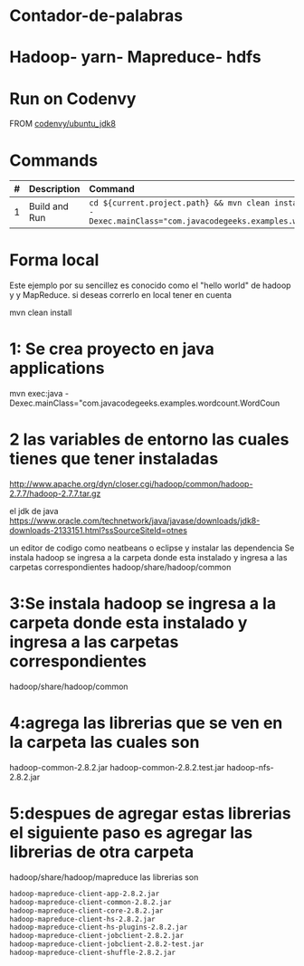 # Contador-de-palabras

# Hadoop- yarn- Mapreduce- hdfs

# Run on Codenvy 

FROM [codenvy/ubuntu_jdk8](https://hub.docker.com/r/codenvy/hadoop-dev/)

# Commands

| #       | Description           | Command  |
| :------------- |:-------------| :-----|
| 1      | Build and Run | `cd ${current.project.path} && mvn clean install && mvn exec:java -Dexec.mainClass="com.javacodegeeks.examples.wordcount.WordCount"` |

# Forma local 
Este ejemplo por su sencillez es conocido como el "hello world" de hadoop y y MapReduce.
si deseas correrlo en local tener en cuenta 

mvn clean install 

# 1: Se crea proyecto en java applications
mvn exec:java -Dexec.mainClass="com.javacodegeeks.examples.wordcount.WordCoun

# 2 las variables de entorno las cuales tienes que tener instaladas 
http://www.apache.org/dyn/closer.cgi/hadoop/common/hadoop-2.7.7/hadoop-2.7.7.tar.gz

el jdk de java
https://www.oracle.com/technetwork/java/javase/downloads/jdk8-downloads-2133151.html?ssSourceSiteId=otnes

un editor de codigo como neatbeans o eclipse y instalar las dependencia 
Se instala hadoop se ingresa a la carpeta donde esta instalado y ingresa a las carpetas correspondientes
hadoop/share/hadoop/common 

# 3:Se instala hadoop se ingresa a la carpeta donde esta instalado y ingresa a las carpetas correspondientes
hadoop/share/hadoop/common 

# 4:agrega las librerias que se ven en la carpeta las cuales son
hadoop-common-2.8.2.jar
hadoop-common-2.8.2.test.jar
hadoop-nfs-2.8.2.jar

# 5:despues de agregar estas librerias el siguiente paso es agregar las librerias de otra carpeta
hadoop/share/hadoop/mapreduce
las librerias son
```bash
hadoop-mapreduce-client-app-2.8.2.jar
hadoop-mapreduce-client-common-2.8.2.jar
hadoop-mapreduce-client-core-2.8.2.jar
hadoop-mapreduce-client-hs-2.8.2.jar
hadoop-mapreduce-client-hs-plugins-2.8.2.jar
hadoop-mapreduce-client-jobclient-2.8.2.jar
hadoop-mapreduce-client-jobclient-2.8.2-test.jar
hadoop-mapreduce-client-shuffle-2.8.2.jar
```
